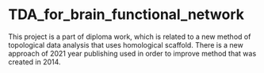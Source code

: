 # TDA_for_brain_functional_network

This project is a part of diploma work, which is related to a new method of topological data analysis that uses homological scaffold. There is a new approach of 2021 year publishing used in order to improve method that was created in 2014. 
